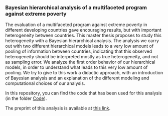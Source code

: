 ### Bayesian hierarchical analysis of a multifaceted program against extreme poverty

The evaluation of a multifaceted program against extreme poverty in different developing countries gave encouraging results, but with important heterogeneity between countries. This master thesis proposes to study this heterogeneity with a Bayesian hierarchical analysis. The analysis we carry out with two different hierarchical models leads to a very low amount of pooling of information between countries, indicating that this observed heterogeneity should be interpreted mostly as true heterogeneity, and not as sampling error. We analyze the first order behavior of our hierarchical models, in order to understand what leads to this very low amount of pooling. We try to give to this work a didactic approach, with an introduction of Bayesian analysis and an explanation of the different modeling and computational choices of our analysis.


In this repository, you can find the code that has been used for this analysis (in the folder [Code](https://github.com/louischarlot/Bayesian_hierarchical_analysis_multifaceted_program_extreme_poverty/Code)).

The preprint of this analysis is available at [this link](https://arxiv.org/abs/2109.06759).




